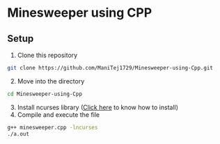 # Minesweeper using CPP

## Setup

1. Clone this repository

```sh
git clone https://github.com/ManiTej1729/Minesweeper-using-Cpp.git
```

2. Move into the directory

```sh
cd Minesweeper-using-Cpp
```

3. Install ncurses library ([Click here](https://www.cyberciti.biz/faq/linux-install-ncurses-library-headers-on-debian-ubuntu-centos-fedora/) to know how to install)
4. Compile and execute the file

```sh
g++ minesweeper.cpp -lncurses
./a.out
```

